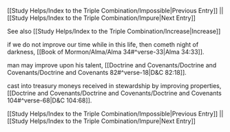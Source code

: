 [[Study Helps/Index to the Triple Combination/Impossible|Previous Entry]]  ||  [[Study Helps/Index to the Triple Combination/Impure|Next Entry]]

 See also [[Study Helps/Index to the Triple Combination/Increase|Increase]]

 if we do not improve our time while in this life, then cometh night of darkness, [[Book of Mormon/Alma/Alma 34#^verse-33|Alma 34:33]].

 man may improve upon his talent, [[Doctrine and Covenants/Doctrine and Covenants/Doctrine and Covenants 82#^verse-18|D&C 82:18]].

 cast into treasury moneys received in stewardship by improving properties, [[Doctrine and Covenants/Doctrine and Covenants/Doctrine and Covenants 104#^verse-68|D&C 104:68]].

[[Study Helps/Index to the Triple Combination/Impossible|Previous Entry]]  ||  [[Study Helps/Index to the Triple Combination/Impure|Next Entry]]